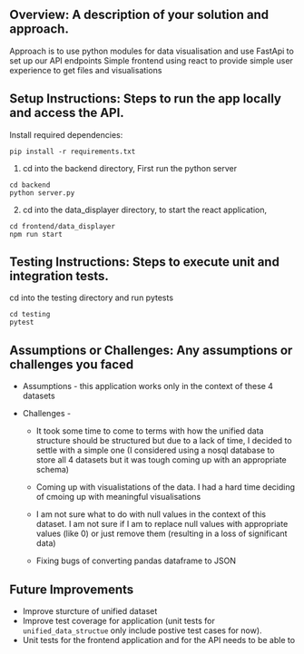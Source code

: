 ## Overview: A description of your solution and approach.
Approach is to use python modules for data visualisation and use FastApi to set up our API endpoints
Simple frontend using react to provide simple user experience to get files and visualisations




## Setup Instructions: Steps to run the app locally and access the API.
Install required dependencies:
```
pip install -r requirements.txt
```
1. cd into the backend directory,
First run the python server
```
cd backend
python server.py
```
2. cd into the data_displayer directory, to start the react application,
```
cd frontend/data_displayer
npm run start
```


## Testing Instructions: Steps to execute unit and integration tests.
cd into the testing directory and run pytests
```
cd testing
pytest
```

## Assumptions or Challenges: Any assumptions or challenges you faced


 - Assumptions - this application works only in the context of these 4 datasets

 - Challenges -
    * It took some time to come to terms with how the unified data structure should be structured but due to a lack of time, I decided to settle with a simple one (I considered using a nosql database to store all 4 datasets but it was tough coming up with an appropriate schema)

    * Coming up with visualistations of the data. I had a hard time deciding of cmoing up with meaningful visualisations

    * I am not sure what to do with null values in the context of this dataset. I am not sure if I am to replace null values with
    appropriate values (like 0) or just remove them (resulting in a loss of significant data)

    * Fixing bugs of converting pandas dataframe to JSON
## Future Improvements
 - Improve sturcture of unified dataset
 - Improve test coverage for application (unit tests for `unified_data_structue` only include postive test cases for now).
 - Unit tests for the frontend application and for the API needs to be able to 